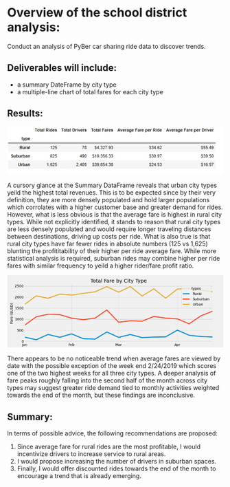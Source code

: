 # Overview of the school district analysis:
Conduct an analysis of PyBer car sharing ride data to discover trends.
## Deliverables will include:
* a summary DateFrame by city type
* a multiple-line chart of total fares for each city type

## Results:
 
 ![summary_dataframe](https://github.com/cortesh/PyBer_Analysis/blob/main/Resources/summary_dataframe.PNG)

A cursory glance at the Summary DataFrame reveals that urban city types yeild the highest total revenues. This is to be expected since by their very definition, they are more densely populated and hold larger populations which corrolates with a higher customer base and greater demand for rides.  However, what is less obvious is that the average fare is highest in rural city types.  While not explicitly identified, it stands to reason that rural city types are less densely populated and would require longer traveling distances between destinations, driving up costs per ride.  What is also true is that rural city types have far fewer rides in absolute numbers (125 vs 1,625) blunting the profititability of their higher per ride average fare.  While more statistical analysis is required, suburban rides may combine higher per ride fares with similar frequency to yeild a higher rider/fare profit ratio.
 
 ![PyBer_fare_summary](https://github.com/cortesh/PyBer_Analysis/blob/main/analysis/PyBer_fare_summary.png)
 
There appears to be no noticeable trend when average fares are viewed by date with the possible exception of the week end 2/24/2019 which scores one of the two highest weeks for all three city types.  A deeper analysis of fare peaks roughly falling into the second half of the month across city types may suggest greater ride demand tied to monthly activities weighted towards the end of the month, but these findings are inconclusive.

## Summary: 
In terms of possible advice, the following recommendations are proposed:
1. Since average fare for rural rides are the most profitable, I would incentivize drivers to increase service to rural areas.
2. I would propose increasing the number of drivers in suburban spaces.
3. Finally, I would offer discounted rides towards the end of the month to encourage a trend that is already emerging.
